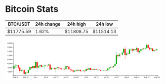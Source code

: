 # Bitcoin Stats

BTC/USDT|24h change|24h high|24h low|
|---|---|---|---|
|$11775.59|1.62%|$11808.75|$11514.13|

<img src="./chart.svg">
